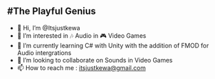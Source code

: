 #The Playful Genius
- 
-   👋 Hi, I’m @Itsjustkewa
- 👀 I’m interested in 🎶  Audio in 🎮 Video Games 
- 🌱 I’m currently learning C# with Unity with the addition of FMOD for Audio intergrations 
- 💞️ I’m looking to collaborate on Sounds in Video Games
- 📫 How to reach me : itsjustkewa@gmail.com

<!---
Itsjustkewa/Itsjustkewa is a ✨ special ✨ repository because its `README.md` (this file) appears on your GitHub profile.
You can click the Preview link to take a look at your changes.
--->
